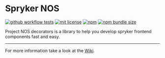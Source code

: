 # Spryker NOS

[![github workflow tests](https://img.shields.io/github/actions/workflow/status/project-nos/decorators/tests.yml?branch=master&label=tests&style=flat-square)](https://github.com/project-nos/decorators/actions/workflows/tests.yml)
[![mit license](https://img.shields.io/github/license/project-nos/decorators?style=flat-square)](https://github.com/project-nos/decorators/blob/master/LICENSE)
[![npm](https://img.shields.io/npm/v/@project-nos/decorators?style=flat-square)](https://www.npmjs.com/package/project-nos/decorators)
[![npm bundle size](https://img.shields.io/bundlephobia/min/@project-nos/decorators?style=flat-square)](https://bundlephobia.com/package/@project-nos/decorators)

Project NOS decorators is a library to help you develop spryker frontend components fast and easy.

***

For more information take a look at the [Wiki](https://github.com/project-nos/decorators/wiki).

